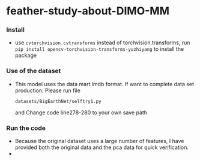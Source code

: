 # feather-study-about-DIMO-MM
### Install
* use `cvtorchvision.cvtransforms` instead of torchvision.transforms, run `pip install opencv-torchvision-transforms-yuzhiyang` to install the package
### Use of the dataset
* This model uses the data mart lmdb format. If want to complete data set production. Please run file
  ```
  datasets/BigEarthNet/selftry1.py
  ```
  and Change code line278-280 to your own save path

### Run the code
* Because the original dataset uses a large number of features, I have provided both the original data and the pca data for quick verification.
* 
